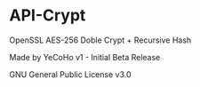 # API-Crypt
OpenSSL AES-256 Doble Crypt + Recursive Hash 

Made by YeCoHo v1 - Initial Beta Release

GNU General Public License v3.0

